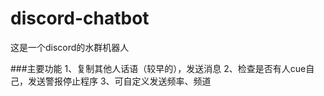 # discord-chatbot
这是一个discord的水群机器人

###主要功能
1、复制其他人话语（较早的），发送消息
2、检查是否有人cue自己，发送警报停止程序
3、可自定义发送频率、频道
